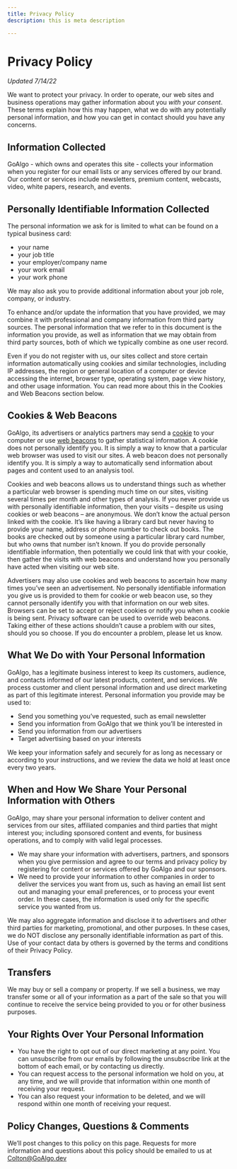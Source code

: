 ```yaml
---
title: Privacy Policy
description: this is meta description

---
```

# Privacy Policy

_Updated 7/14/22_

We want to protect your privacy. In order to operate, our web sites and business operations may gather information about you _with your consent_. These terms explain how this may happen, what we do with any potentially personal information, and how you can get in contact should you have any concerns.

## Information Collected

GoAlgo - which owns and operates this site - collects your information when you register for our email lists or any services offered by our brand. Our content or services include newsletters, premium content, webcasts, video, white papers, research, and events.

## Personally Identifiable Information Collected

The personal information we ask for is limited to what can be found on a typical business card:

* your name
* your job title
* your employer/company name
* your work email
* your work phone

We may also ask you to provide additional information about your job role, company, or industry.

To enhance and/or update the information that you have provided, we may combine it with professional and company information from third party sources. The personal information that we refer to in this document is the information you provide, as well as information that we may obtain from third party sources, both of which we typically combine as one user record.

Even if you do not register with us, our sites collect and store certain information automatically using cookies and similar technologies, including IP addresses, the region or general location of a computer or device accessing the internet, browser type, operating system, page view history, and other usage information. You can read more about this in the Cookies and Web Beacons section below.

## Cookies & Web Beacons

GoAlgo, its advertisers or analytics partners may send a [cookie](http://www.webopedia.com/TERM/c/cookie.html) to your computer or use [web beacons](http://www.webopedia.com/TERM/W/Web_beacon.html) to gather statistical information. A cookie does not personally identify you. It is simply a way to know that a particular web browser was used to visit our sites. A web beacon does not personally identify you. It is simply a way to automatically send information about pages and content used to an analysis tool.

Cookies and web beacons allows us to understand things such as whether a particular web browser is spending much time on our sites, visiting several times per month and other types of analysis. If you never provide us with personally identifiable information, then your visits – despite us using cookies or web beacons – are anonymous. We don’t know the actual person linked with the cookie. It’s like having a library card but never having to provide your name, address or phone number to check out books. The books are checked out by someone using a particular library card number, but who owns that number isn’t known. If you do provide personally identifiable information, then potentially we could link that with your cookie, then gather the visits with web beacons and understand how you personally have acted when visiting our web site.

Advertisers may also use cookies and web beacons to ascertain how many times you’ve seen an advertisement. No personally identifiable information you give us is provided to them for cookie or web beacon use, so they cannot personally identify you with that information on our web sites. Browsers can be set to accept or reject cookies or notify you when a cookie is being sent. Privacy software can be used to override web beacons. Taking either of these actions shouldn’t cause a problem with our sites, should you so choose. If you do encounter a problem, please let us know.

## What We Do with Your Personal Information

GoAlgo, has a legitimate business interest to keep its customers, audience, and contacts informed of our latest products, content, and services. We process customer and client personal information and use direct marketing as part of this legitimate interest. Personal information you provide may be used to:

* Send you something you’ve requested, such as email newsletter
* Send you information from GoAlgo that we think you’ll be interested in
* Send you information from our advertisers
* Target advertising based on your interests

We keep your information safely and securely for as long as necessary or according to your instructions, and we review the data we hold at least once every two years.

## When and How We Share Your Personal Information with Others

GoAlgo, may share your personal information to deliver content and services from our sites, affiliated companies and third parties that might interest you; including sponsored content and events, for business operations, and to comply with valid legal processes.

* We may share your information with advertisers, partners, and sponsors when you give permission and agree to our terms and privacy policy by registering for content or services offered by GoAlgo and our sponsors.
* We need to provide your information to other companies in order to deliver the services you want from us, such as having an email list sent out and managing your email preferences, or to process your event order. In these cases, the information is used only for the specific service you wanted from us.

We may also aggregate information and disclose it to advertisers and other third parties for marketing, promotional, and other purposes. In these cases, we do NOT disclose any personally identifiable information as part of this. Use of your contact data by others is governed by the terms and conditions of their Privacy Policy.

## Transfers

We may buy or sell a company or property. If we sell a business, we may transfer some or all of your information as a part of the sale so that you will continue to receive the service being provided to you or for other business purposes.

## Your Rights Over Your Personal Information

* You have the right to opt out of our direct marketing at any point. You can unsubscribe from our emails by following the unsubscribe link at the bottom of each email, or by contacting us directly.
* You can request access to the personal information we hold on you, at any time, and we will provide that information within one month of receiving your request.
* You can also request your information to be deleted, and we will respond within one month of receiving your request.

## Policy Changes, Questions & Comments

We’ll post changes to this policy on this page. Requests for more information and questions about this policy should be emailed to us at Colton@GoAlgo.dev